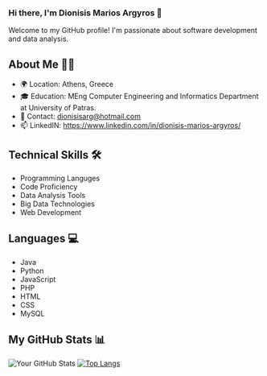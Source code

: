 ### Hi there, I'm Dionisis Marios Argyros 👋

Welcome to my GitHub profile! I'm passionate about software development and data analysis.

## About Me 👨‍💻
- 🌍 Location: Athens, Greece
- 🎓 Education:  MEng Computer Engineering and Informatics Department at University of Patras.
- 📧 Contact: dionisisarg@hotmail.com
- 📫 LinkedIN: https://www.linkedin.com/in/dionisis-marios-argyros/


## Technical Skills 🛠️
- Programming Languges
- Code Proficiency
- Data Analysis Tools
- Big Data Technologies
- Web Development


 ## Languages 💻
 - Java
 - Python
 - JavaScript
 - PHP
 - HTML
 - CSS
 - MySQL

## My GitHub Stats 📊
![Your GitHub Stats](https://github-readme-stats.vercel.app/api?username=Dionisisarg&show_icons=true)
[![Top Langs](https://github-readme-stats.vercel.app/api/top-langs/?username=Dionisisarg)](https://github.com/Dionisisarg/github-readme-stats)
